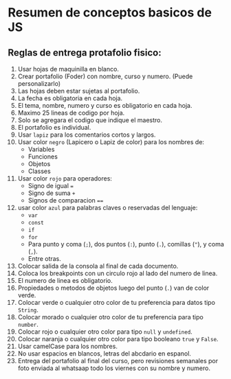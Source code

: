 # Resumen de conceptos basicos de JS

## Reglas de entrega protafolio fisico:

1. Usar hojas de maquinilla en blanco.
2. Crear portafolio (Foder) con nombre, curso y numero. (Puede personalizarlo)
3. Las hojas deben estar sujetas al portafolio. 
4. La fecha es obligatoria en cada hoja.
5. El tema, nombre, numero y curso es obligatorio en cada hoja.
6. Maximo 25 lineas de codigo por hoja.
7. Solo se agregara el codigo que indique el maestro.
8. El portafolio es individual.
9. Usar `lapiz` para los comentarios cortos y largos.
10. Usar color `negro` (Lapicero o Lapiz de color) para los nombres de:
    * Variables
    * Funciones
    * Objetos
    * Classes
11. Usar color `rojo` para operadores:
    * Signo de igual `=`
    * Signo de suma `+`
    * Signos de comparacion `==`
12. usar color `azul` para palabras claves o reservadas del lenguaje:
    * `var`
    * `const`
    * `if`
    * `for`
    * Para punto y coma (`;`), dos puntos (`:`), punto (`.`), comillas (`"`), y  coma (`,`).
    * Entre otras.
13. Colocar salida de la consola al final de cada documento.
14. Coloca los breakpoints con un circulo rojo al lado del numero de linea.
15. El numero de linea es obligatorio.
16. Propiedades o metodos de objetos luego del punto (`.`) van de color verde.
17. Colocar verde o cualquier otro color de tu preferencia para datos tipo `String`.
18. Colocar morado o cualquier otro color de tu preferencia para tipo `number`.
19. Colocar rojo o cualquier otro color para tipo `null` y `undefined`.
20. Colocar naranja o cualquier otro color para tipo booleano `true` y `False`.
21. Usar camelCase para los nombres.
22. No usar espacios en blancos, letras del abcdario en espanol. 
23. Entrega del portafolio al final del curso, pero revisiones semanales por foto enviada al whatsaap todo los viernes con su nombre y numero. 

